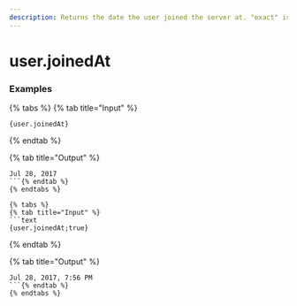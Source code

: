 ```yaml
---
description: Returns the date the user joined the server at. "exact" is a true/false value on whether to include hours/minutes.
---
```


# user.joinedAt <exact> <user>

### Examples

{% tabs %}
{% tab title="Input" %}
```text
{user.joinedAt}
```
{% endtab %}

{% tab title="Output" %}
```text
Jul 28, 2017
```{% endtab %}
{% endtabs %}

{% tabs %}
{% tab title="Input" %}
```text
{user.joinedAt;true}
```
{% endtab %}

{% tab title="Output" %}
```text
Jul 28, 2017, 7:56 PM
```{% endtab %}
{% endtabs %}